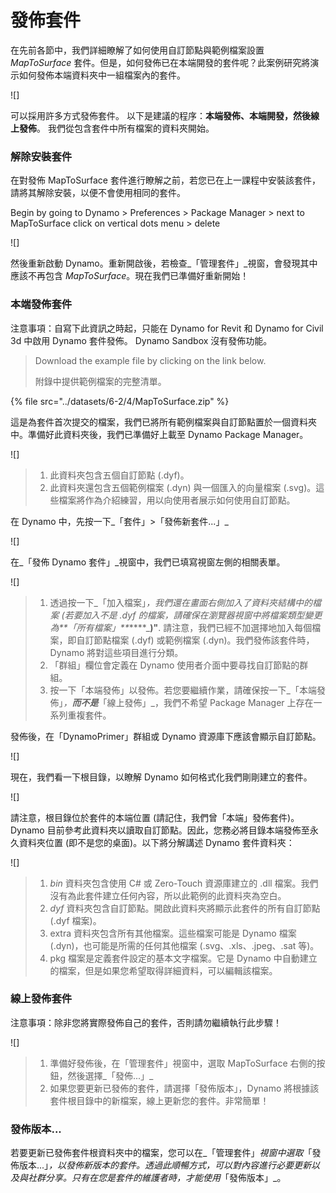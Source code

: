 # 發佈套件

在先前各節中，我們詳細瞭解了如何使用自訂節點與範例檔案設置 _MapToSurface_ 套件。但是，如何發佈已在本端開發的套件呢？此案例研究將演示如何發佈本端資料夾中一組檔案內的套件。

![]

可以採用許多方式發佈套件。 以下是建議的程序：**本端發佈、本端開發，然後線上發佈**。 我們從包含套件中所有檔案的資料夾開始。

### 解除安裝套件

在對發佈 MapToSurface 套件進行瞭解之前，若您已在上一課程中安裝該套件，請將其解除安裝，以便不會使用相同的套件。

Begin by going to Dynamo > Preferences > Package Manager > next to MapToSurface click on vertical dots menu > delete

![]

然後重新啟動 Dynamo。重新開啟後，若檢查_「管理套件」_視窗，會發現其中應該不再包含 _MapToSurface_。現在我們已準備好重新開始！

### 本端發佈套件

注意事項：自寫下此資訊之時起，只能在 Dynamo for Revit 和 Dynamo for Civil 3d 中啟用 Dynamo 套件發佈。 Dynamo Sandbox 沒有發佈功能。


> Download the example file by clicking on the link below.
>
> 附錄中提供範例檔案的完整清單。

{% file src="../datasets/6-2/4/MapToSurface.zip" %}

這是為套件首次提交的檔案，我們已將所有範例檔案與自訂節點置於一個資料夾中。準備好此資料夾後，我們已準備好上載至 Dynamo Package Manager。

![]

> 1. 此資料夾包含五個自訂節點 (.dyf)。
> 2. 此資料夾還包含五個範例檔案 (.dyn) 與一個匯入的向量檔案 (.svg)。這些檔案將作為介紹練習，用以向使用者展示如何使用自訂節點。

在 Dynamo 中，先按一下_「套件」>「發佈新套件...」_

![]

在_「發佈 Dynamo 套件」_視窗中，我們已填寫視窗左側的相關表單。

![]

> 1. 透過按一下_「加入檔案」_，我們還在畫面右側加入了資料夾結構中的檔案 (若要加入不是 .dyf 的檔案，請確保在瀏覽器視窗中將檔案類型變更為**「所有檔案」**_****_**)"**. 請注意，我們已經不加選擇地加入每個檔案，即自訂節點檔案 (.dyf) 或範例檔案 (.dyn)。我們發佈該套件時，Dynamo 將對這些項目進行分類。
> 2. 「群組」欄位會定義在 Dynamo 使用者介面中要尋找自訂節點的群組。
> 3. 按一下「本端發佈」以發佈。若您要繼續作業，請確保按一下_「本端發佈」_，**而不是**_「線上發佈」_，我們不希望 Package Manager 上存在一系列重複套件。

發佈後，在「DynamoPrimer」群組或 Dynamo 資源庫下應該會顯示自訂節點。

![]

現在，我們看一下根目錄，以瞭解 Dynamo 如何格式化我們剛剛建立的套件。

![]

請注意，根目錄位於套件的本端位置 (請記住，我們曾「本端」發佈套件)。Dynamo 目前參考此資料夾以讀取自訂節點。因此，您務必將目錄本端發佈至永久資料夾位置 (即不是您的桌面)。以下將分解講述 Dynamo 套件資料夾：

![]

> 1. _bin_ 資料夾包含使用 C# 或 Zero-Touch 資源庫建立的 .dll 檔案。我們沒有為此套件建立任何內容，所以此範例的此資料夾為空白。
> 2. _dyf_ 資料夾包含自訂節點。開啟此資料夾將顯示此套件的所有自訂節點 (.dyf 檔案)。
> 3. extra 資料夾包含所有其他檔案。這些檔案可能是 Dynamo 檔案 (.dyn)，也可能是所需的任何其他檔案 (.svg、.xls、.jpeg、.sat 等)。
> 4. pkg 檔案是定義套件設定的基本文字檔案。它是 Dynamo 中自動建立的檔案，但是如果您希望取得詳細資料，可以編輯該檔案。

### 線上發佈套件

注意事項：除非您將實際發佈自己的套件，否則請勿繼續執行此步驟！


![]

> 1. 準備好發佈後，在「管理套件」視窗中，選取 MapToSurface 右側的按鈕，然後選擇_「發佈...」_
> 2. 如果您要更新已發佈的套件，請選擇「發佈版本」，Dynamo 將根據該套件根目錄中的新檔案，線上更新您的套件。非常簡單！

### 發佈版本...

若要更新已發佈套件根資料夾中的檔案，您可以在_「管理套件」_視窗中選取_「發佈版本...」_，以發佈新版本的套件。透過此順暢方式，可以對內容進行必要更新以及與社群分享。只有在您是套件的維護者時，才能使用_「發佈版本」_。
